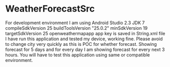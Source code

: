 # WeatherForecastSrc
For development environment I am using Android Studio 2.3 JDK 7 compileSdkVersion 25 buildToolsVersion "25.0.2" minSdkVersion 19 targetSdkVersion 25 openweathermapapp app key is saved in String.xml file I have run this application and tested my device, working fine. Please avoid to change city very quickly as this is POC for whether forecast. Showing forecast for 5 days and for every day I am showing forecast for every next 3 hours. You will have to test this application using same or compatible environment.
